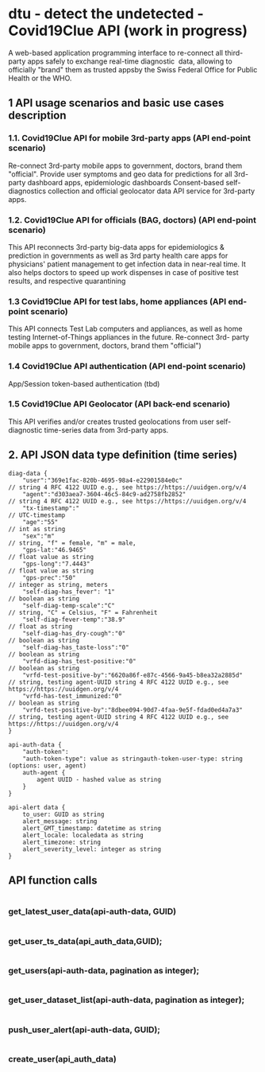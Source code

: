 # dtu - detect the undetected - Covid19Clue API (work in progress)
A web-based application programming interface to re-connect all third-party apps safely to exchange real-time diagnostic ​
data, allowing to officially "brand" them as trusted appsby the Swiss Federal Office for Public Health or the WHO. ​

## 1 API usage scenarios and basic use cases description

### 1.1. Covid19Clue API for mobile 3rd-party apps (API end-point scenario)
Re-connect 3rd-party mobile apps to government, doctors, brand them "official".
Provide user symptoms and geo data for predictions for all 3rd-party dashboard apps, epidemiologic dashboards
Consent-based self-diagnostics collection and official geolocator data API service for 3rd-party apps.

### 1.2. Covid19Clue API for officials (BAG, doctors) (API end-point scenario)
This API reconnects 3rd-party big-data apps for epidemiologics & prediction in governments as well as 3rd party health care apps for physicians' patient management to get infection data in near-real time. It also helps doctors to speed up work dispenses in case of positive test results, and respective quarantining


### 1.3 Covid19Clue API for test labs, home appliances (API end-point scenario)

This API connects Test Lab computers and appliances, as well as home testing Internet-of-Things appliances in the future.
Re-connect 3rd- party mobile apps to government, doctors, brand them "official")

### 1.4 Covid19Clue API authentication (API end-point scenario) 

App/Session token-based authentication (tbd) 

### 1.5 Covid19Clue API Geolocator (API back-end scenario)

This API verifies and/or creates trusted geolocations from user self-diagnostic time-series data from 3rd-party apps.

## 2. API JSON data type definition (time series)   
```
diag-data {
    "user":"369e1fac-820b-4695-98a4-e22901584e0c"                      // string 4 RFC 4122 UUID e.g., see https://https://uuidgen.org/v/4
    "agent":"d303aea7-3604-46c5-84c9-ad2758fb2852"                      // string 4 RFC 4122 UUID e.g., see https://https://uuidgen.org/v/4
    "tx-timestamp":"                                                   // UTC-timestamp
    "age":"55"                                                         // int as string
    "sex":"m"                                                          // string, "f" = female, "m" = male, 
    "gps-lat:"46.9465"                                                 // float value as string
    "gps-long":"7.4443"                                                // float value as string
    "gps-prec":"50"                                                    // integer as string, meters                  
    "self-diag-has_fever": "1"                                         // boolean as string
    "self-diag-temp-scale":"C"                                         // string, "C" = Celsius, "F" = Fahrenheit  
    "self-diag-fever-temp":"38.9"                                      // float as string 
    "self-diag-has_dry-cough":"0"                                      // boolean as string 
    "self-diag-has_taste-loss":"0"                                     // boolean as string 
    "vrfd-diag-has_test-positive:"0"                                   // boolean as string       
    "vrfd-test-positive-by":"6620a86f-e87c-4566-9a45-b8ea32a2885d"     // string, testing agent-UUID string 4 RFC 4122 UUID e.g., see https://https://uuidgen.org/v/4
    "vrfd-has-test_immunized:"0"                                       // boolean as string  
    "vrfd-test-positive-by":"8dbee094-90d7-4faa-9e5f-fdad0ed4a7a3"     // string, testing agent-UUID string 4 RFC 4122 UUID e.g., see https://https://uuidgen.org/v/4
}

api-auth-data {
    "auth-token":
    "auth-token-type": value as stringauth-token-user-type: string (options: user, agent)
    auth-agent { 
        agent UUID - hashed value as string
    }
}

api-alert data {
    to_user: GUID as string
    alert_message: string
    alert_GMT_timestamp: datetime as string
    alert_locale: localedata as string
    alert_timezone: string
    alert_severity_level: integer as string
}
```
## API function calls
```

```
### get_latest_user_data(api-auth-data, GUID)
```

```
### get_user_ts_data(api_auth_data,GUID);
```

```
### get_users(api-auth-data, pagination as integer);
```

```
### get_user_dataset_list(api-auth-data, pagination as integer);
```

```
### push_user_alert(api-auth-data, GUID);
```

```
### create_user(api_auth_data)
```

```
